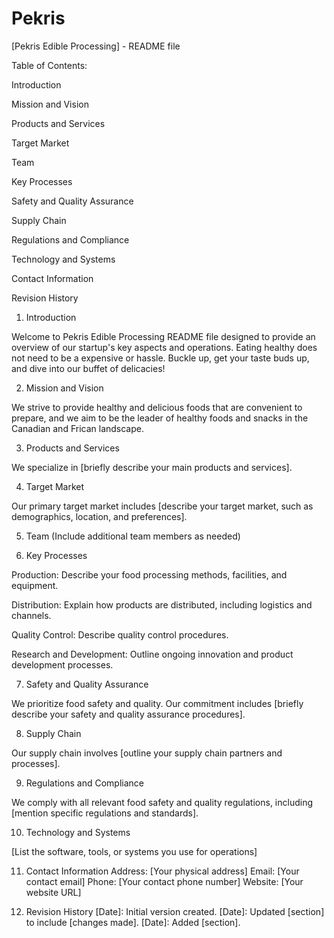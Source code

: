 # Pekris
[Pekris Edible Processing] - README file

Table of Contents:

Introduction

Mission and Vision

Products and Services

Target Market

Team

Key Processes

Safety and Quality Assurance

Supply Chain

Regulations and Compliance

Technology and Systems

Contact Information

Revision History
1. Introduction

Welcome to Pekris Edible Processing README file designed to provide an overview of our startup's key aspects and operations. Eating healthy does not need to be a expensive or hassle. Buckle up, get your taste buds up, and dive into our buffet of delicacies!


2. Mission and Vision

We strive to provide healthy and delicious foods that are convenient to prepare, and we aim to be the leader of healthy foods and snacks in the Canadian and Frican landscape.

3. Products and Services

We specialize in [briefly describe your main products and services].

4. Target Market

Our primary target market includes [describe your target market, such as demographics, location, and preferences].

5. Team
(Include additional team members as needed)

6. Key Processes

Production: Describe your food processing methods, facilities, and equipment.

Distribution: Explain how products are distributed, including logistics and channels.

Quality Control: Describe quality control procedures.

Research and Development: Outline ongoing innovation and product development processes.


7. Safety and Quality Assurance

We prioritize food safety and quality. Our commitment includes [briefly describe your safety and quality assurance procedures].

8. Supply Chain

Our supply chain involves [outline your supply chain partners and processes].

9. Regulations and Compliance

We comply with all relevant food safety and quality regulations, including [mention specific regulations and standards].

10. Technology and Systems

[List the software, tools, or systems you use for operations]

11. Contact Information
Address: [Your physical address]
Email: [Your contact email]
Phone: [Your contact phone number]
Website: [Your website URL]

12. Revision History
[Date]: Initial version created.
[Date]: Updated [section] to include [changes made].
[Date]: Added [section].
